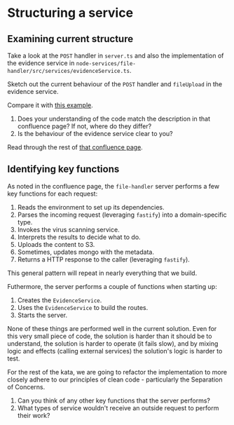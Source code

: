 # Structuring a service

## Examining current structure

Take a look at the `POST` handler in `server.ts` and also the implementation of the evidence service in `node-services/file-handler/src/services/evidenceService.ts`.

Sketch out the current behaviour of the `POST` handler and `fileUpload` in the evidence service.

Compare it with [this example](https://agiledigital.atlassian.net/wiki/spaces/FORGE/pages/27197539/Separating+Concerns).

1. Does your understanding of the code match the description in that confluence page? If not, where do they differ?
2. Is the behaviour of the evidence service clear to you?

Read through the rest of [that confluence page](https://agiledigital.atlassian.net/wiki/spaces/FORGE/pages/27197539/Separating+Concerns).

## Identifying key functions

As noted in the confluence page, the `file-handler` server performs a few key functions for each request:

1. Reads the environment to set up its dependencies.
2. Parses the incoming request (leveraging `fastify`) into a domain-specific type.
3. Invokes the virus scanning service.
4. Interprets the results to decide what to do.
5. Uploads the content to S3.
6. Sometimes, updates mongo with the metadata.
7. Returns a HTTP response to the caller (leveraging `fastify`).

This general pattern will repeat in nearly everything that we build.

Futhermore, the server performs a couple of functions when starting up:
1. Creates the `EvidenceService`.
2. Uses the `EvidenceService` to build the routes.
3. Starts the server.

None of these things are performed well in the current solution. Even for this very small piece of code, the solution is harder than it should be to understand, the solution is harder to operate (it fails slow), and by mixing logic and effects (calling external services) the solution's logic is harder to test.

For the rest of the kata, we are going to refactor the implementation to more closely adhere to our principles of clean code - particularly the Separation of Concerns.

1. Can you think of any other key functions that the server performs?
2. What types of service wouldn't receive an outside request to perform their work?
